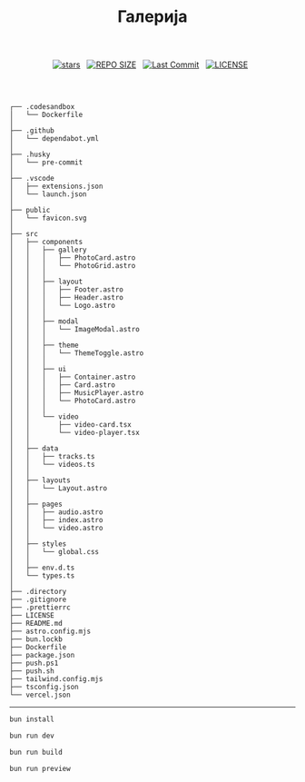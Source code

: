 # <p align="center">Галерија</p>

<br>

<div align="center">
<p>
<a href="https://github.com/crnobog69/galerija/stargazers"><img src="https://img.shields.io/github/stars/crnobog69/galerija?style=for-the-badge&logo=starship&color=C9CBFF&logoColor=C9CBFF&labelColor=302D41" alt="stars"><a>&nbsp;&nbsp;
<a href="https://github.com/crnobog69/galerija/"><img src="https://img.shields.io/github/repo-size/crnobog69/galerija?style=for-the-badge&logo=linux&logoColor=f9e2af&label=Size&labelColor=302D41&color=f9e2af" alt="REPO SIZE"></a>&nbsp;&nbsp;
<a href="https://github.com/crnobog69/galerija/commits/main/"><img src="https://img.shields.io/github/last-commit/crnobog69/galerija?style=for-the-badge&logo=github&logoColor=eba0ac&label=Last%20Commit&labelColor=302D41&color=eba0ac" alt="Last Commit"></a>&nbsp;&nbsp;
<a href="https://github.com/crnobog69/galerija/LICENSE"><img src="https://img.shields.io/github/license/crnobog69/galerija?style=for-the-badge&logo=&color=CBA6F7&logoColor=CBA6F7&labelColor=302D41" alt="LICENSE"></a>&nbsp;&nbsp;
</p>
</div>

<br>

```text

┌── .codesandbox
│   └── Dockerfile
│
├── .github
│   └── dependabot.yml
│
├── .husky
│   └── pre-commit
│
├── .vscode
│   ├── extensions.json
│   └── launch.json
│
├── public
│   └── favicon.svg
│
├── src
│   ├── components
│   │   ├── gallery
│   │   │   ├── PhotoCard.astro
│   │   │   └── PhotoGrid.astro
│   │   │
│   │   ├── layout
│   │   │   ├── Footer.astro
│   │   │   ├── Header.astro
│   │   │   └── Logo.astro
│   │   │
│   │   ├── modal
│   │   │   └── ImageModal.astro
│   │   │
│   │   ├── theme
│   │   │   └── ThemeToggle.astro
│   │   │
│   │   ├── ui
│   │   │   ├── Container.astro
│   │   │   ├── Card.astro
│   │   │   ├── MusicPlayer.astro
│   │   │   └── PhotoCard.astro
│   │   │
│   │   └── video
│   │       ├── video-card.tsx
│   │       └── video-player.tsx
│   │
│   ├── data
│   │   ├── tracks.ts
│   │   └── videos.ts
│   │
│   ├── layouts
│   │   └── Layout.astro
│   │
│   ├── pages
│   │   ├── audio.astro
│   │   ├── index.astro
│   │   └── video.astro
│   │
│   ├── styles
│   │   └── global.css
│   │
│   ├── env.d.ts
│   └── types.ts
│
├── .directory
├── .gitignore
├── .prettierrc
├── LICENSE
├── README.md
├── astro.config.mjs
├── bun.lockb
├── Dockerfile
├── package.json
├── push.ps1
├── push.sh
├── tailwind.config.mjs
├── tsconfig.json
└── vercel.json
```

---

```bash
bun install
```

```bash
bun run dev
```

```bash
bun run build
```

```bash
bun run preview
```
